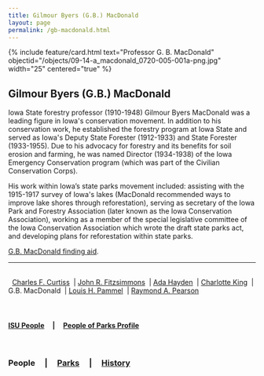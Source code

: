 ```yaml
---
title: Gilmour Byers (G.B.) MacDonald
layout: page
permalink: /gb-macdonald.html
---
```


{% include feature/card.html text="Professor G. B. MacDonald" objectid="/objects/09-14-a_macdonald_0720-005-001a-png.jpg" width="25" centered="true" %}

## Gilmour Byers (G.B.) MacDonald

Iowa State forestry professor (1910-1948) Gilmour Byers MacDonald was a leading figure in Iowa's conservation movement. In addition to his conservation work, he established the forestry program at Iowa State and served as Iowa's Deputy State Forester (1912-1933) and State Forester (1933-1955). Due to his advocacy for forestry and its benefits for soil erosion and farming, he was named Director (1934-1938) of the Iowa Emergency Conservation program (which was part of the Civilian Conservation Corps).

His work within Iowa’s state parks movement included: assisting with the 1915-1917 survey of Iowa's lakes (MacDonald recommended ways to improve lake shores through reforestation), serving as secretary of the Iowa Park and Forestry Association (later known as the Iowa Conservation Association), working as a member of the special legislative committee of the Iowa Conservation Association which wrote the draft state parks act, and developing plans for reforestation within state parks.

<a href="http://findingaids.lib.iastate.edu/spcl/arch/rgrp/9-14-11.html">G.B. MacDonald finding aid</a>.
<br>

---

<br>
<div>
&nbsp; <a href="/charles-f-curtiss.html">Charles F. Curtiss</a> 
&nbsp;| <a href="/john-r-fitzsimmons.html">John R. Fitzsimmons</a>
&nbsp;| <a href="/ada-hayden.html">Ada Hayden</a> 
&nbsp;| <a href="/charlotte-king.html">Charlotte King</a> 
&nbsp;| G.B. MacDonald
&nbsp;| <a href="/louis-h-pammel.html">Louis H. Pammel</a> 
&nbsp;| <a href="/raymond-a-pearson.html">Raymond A. Pearson</a>
</div>
<br>
<br>

#### <a href="/isu-people.html">ISU People</a> &nbsp; &nbsp; | &nbsp; &nbsp; <a href="/people-of-parks-profiles.html">People of Parks Profile</a>
<br>

### People &nbsp; &nbsp; | &nbsp; &nbsp; <a href="/state-parks-overview.html">Parks</a> &nbsp; &nbsp; | &nbsp; &nbsp; <a href="/history-overview.html">History</a>